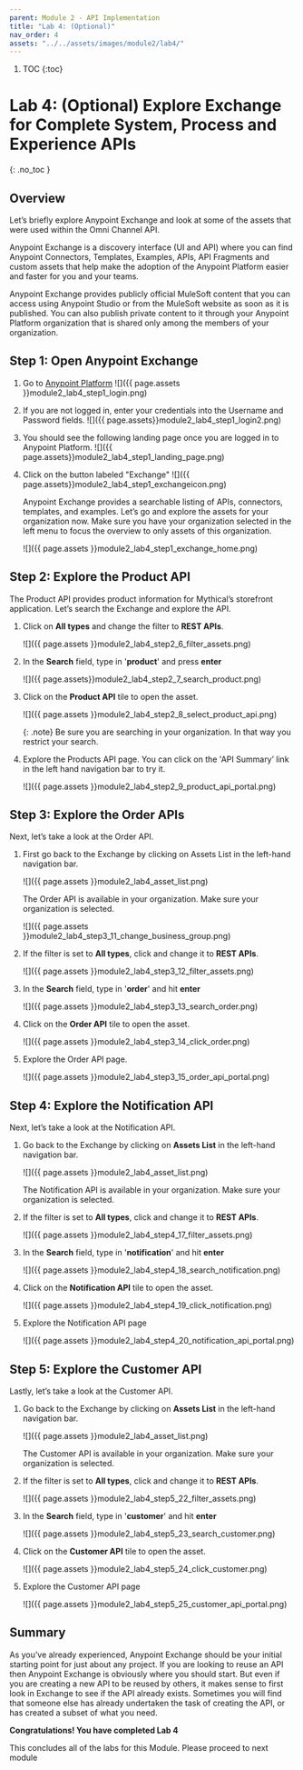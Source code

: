 ```yaml
---
parent: Module 2 - API Implementation
title: "Lab 4: (Optional)"
nav_order: 4
assets: "../../assets/images/module2/lab4/"
---
```


1. TOC
{:toc}

# Lab 4: (Optional) Explore Exchange for Complete System, Process and Experience APIs
{: .no_toc }

## Overview

Let’s briefly explore Anypoint Exchange and look at some of the assets that were used within the Omni Channel API.

Anypoint Exchange is a discovery interface (UI and API) where you can find Anypoint Connectors, Templates, Examples, APIs, API Fragments and custom assets that help make the adoption of the Anypoint Platform easier and faster for you and your teams.

Anypoint Exchange provides publicly official MuleSoft content that you can access using Anypoint Studio or from the MuleSoft website as soon as it is published. You can also publish private content to it through your Anypoint Platform organization that is shared only among the members of your organization.

## Step 1: Open Anypoint Exchange

1. Go to [Anypoint Platform](http://anypoint.mulesoft.com/)
    ![]({{ page.assets }}module2_lab4_step1_login.png)

2. If you are not logged in, enter your credentials into the Username and Password fields.
    ![]({{ page.assets}}module2_lab4_step1_login2.png)

3. You should see the following landing page once you are logged in to Anypoint Platform.
    ![]({{ page.assets}}module2_lab4_step1_landing_page.png)

4. Click on the button labeled "Exchange"
    ![]({{ page.assets}}module2_lab4_step1_exchangeicon.png)

    Anypoint Exchange provides a searchable listing of APIs, connectors, templates, and examples. Let’s go and explore the assets for your organization now. Make sure you have your organization selected in the left menu to focus the overview to only assets of this organization.

    ![]({{ page.assets }}module2_lab4_step1_exchange_home.png)

## Step 2: Explore the Product API

The Product API provides product information for Mythical’s storefront application. Let’s search the Exchange and explore the API.

1. Click on **All types** and change the filter to **REST APIs**.

    ![]({{ page.assets }}module2_lab4_step2_6_filter_assets.png)

2. In the **Search** field, type in '**product**' and press **enter**

    ![]({{ page.assets}}module2_lab4_step2_7_search_product.png)

3. Click on the **Product API** tile to open the asset.

    ![]({{ page.assets }}module2_lab4_step2_8_select_product_api.png)

    {: .note}
    Be sure you are searching in your organization. In that way you restrict your search.

4. Explore the Products API page. You can click on the 'API Summary’ link in the left hand navigation bar to try it.

    ![]({{ page.assets }}module2_lab4_step2_9_product_api_portal.png)

## Step 3: Explore the Order APIs

Next, let’s take a look at the Order API.

1. First go back to the Exchange by clicking on Assets List in the left-hand navigation bar.

    ![]({{ page.assets }}module2_lab4_asset_list.png)

    The Order API is available in your organization. Make sure your organization is selected.

    ![]({{ page.assets }}module2_lab4_step3_11_change_business_group.png)

2. If the filter is set to **All types**, click and change it to **REST APIs**.

    ![]({{ page.assets }}module2_lab4_step3_12_filter_assets.png)

3. In the **Search** field, type in '**order**' and hit **enter**

    ![]({{ page.assets }}module2_lab4_step3_13_search_order.png)

4. Click on the **Order API** tile to open the asset.

    ![]({{ page.assets }}module2_lab4_step3_14_click_order.png)

5. Explore the Order API page.

    ![]({{ page.assets }}module2_lab4_step3_15_order_api_portal.png)

## Step 4: Explore the Notification API

Next, let’s take a look at the Notification API.

1. Go back to the Exchange by clicking on **Assets List** in the left-hand navigation bar.

    ![]({{ page.assets }}module2_lab4_asset_list.png)

    The Notification API is available in your organization. Make sure your organization is selected.

2. If the filter is set to **All types**, click and change it to **REST APIs**.

    ![]({{ page.assets }}module2_lab4_step4_17_filter_assets.png)

3. In the **Search** field, type in '**notification**' and hit **enter**

    ![]({{ page.assets }}module2_lab4_step4_18_search_notification.png)

4. Click on the **Notification API** tile to open the asset.

    ![]({{ page.assets }}module2_lab4_step4_19_click_notification.png)

5. Explore the Notification API page

    ![]({{ page.assets }}module2_lab4_step4_20_notification_api_portal.png)

## Step 5: Explore the Customer API

Lastly, let’s take a look at the Customer API.

1. Go back to the Exchange by clicking on **Assets List** in the left-hand navigation bar.

    ![]({{ page.assets }}module2_lab4_asset_list.png)

    The Customer API is available in your organization. Make sure your organization is selected.

2. If the filter is set to **All types**, click and change it to **REST APIs**.

    ![]({{ page.assets }}module2_lab4_step5_22_filter_assets.png)


3. In the **Search** field, type in '**customer**' and hit **enter**

    ![]({{ page.assets }}module2_lab4_step5_23_search_customer.png)

4. Click on the **Customer API** tile to open the asset.

    ![]({{ page.assets }}module2_lab4_step5_24_click_customer.png)

5. Explore the Customer API page

    ![]({{ page.assets }}module2_lab4_step5_25_customer_api_portal.png)

## Summary
As you’ve already experienced, Anypoint Exchange should be your initial starting point for just about any project. If you are looking to reuse an API then Anypoint Exchange is obviously where you should start. But even if you are creating a new API to be reused by others, it makes sense to first look in Exchange to see if the API already exists. Sometimes you will find that someone else has already undertaken the task of creating the API, or has created a subset of what you need.

**Congratulations! You have completed Lab 4**

This concludes all of the labs for this Module. Please proceed to next module